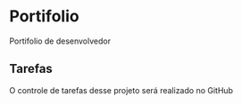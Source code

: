 # Portifolio
Portifolio de desenvolvedor

## Tarefas

O controle de tarefas desse projeto será realizado  no GitHub
